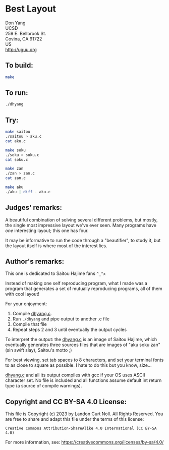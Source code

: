 # Best Layout

Don Yang  
UCSD  
259 E. Bellbrook St.  
Covina, CA 91722  
US  
<http://uguu.org>   

## To build:

```sh
make
```

## To run:

```sh
./dhyang
```

## Try:

```sh
make saitou
./saitou > aku.c
cat aku.c

make soku
./soku > soku.c
cat soku.c

make zan
./zan > zan.c
cat zan.c

make aku
./aku | diff - aku.c
```

## Judges' remarks:

A beautiful combination of solving several different problems, but
mostly, the single most impressive layout we've ever seen.  Many
programs have *one* interesting layout; this one has four.

It may be informative to run the code through a "beautifier", to
study it, but the layout itself is where most of the interest lies.

## Author's remarks:

This one is dedicated to Saitou Hajime fans `^_^x`

Instead of making one self reproducing program, what I made was a
program that generates a set of mutually reproducing programs, all of
them with cool layout!

For your enjoyment:

1. Compile [dhyang.c](dhyang.c).
2. Run `./dhyang` and pipe output to another .c file
3. Compile that file
4. Repeat steps 2 and 3 until eventually the output cycles

To interpret the output: the [dhyang.c](dhyang.c.c) is an image of Saitou
Hajime, which eventually generates three sources files that are images of "aku
soku zan" (sin swift slay), Saitou's motto ;)

For best viewing, set tab spaces to 8 characters, and set your
terminal fonts to as close to square as possible.  I hate to do this
but you know, size...

[dhyang.c](dhyang.c) and all its output compiles with gcc if your OS uses ASCII
character set.  No file is included and all functions assume default int return
type (a source of compile warnings).

## Copyright and CC BY-SA 4.0 License:

This file is Copyright (c) 2023 by Landon Curt Noll.  All Rights Reserved.
You are free to share and adapt this file under the terms of this license:

    Creative Commons Attribution-ShareAlike 4.0 International (CC BY-SA 4.0)

For more information, see: https://creativecommons.org/licenses/by-sa/4.0/
